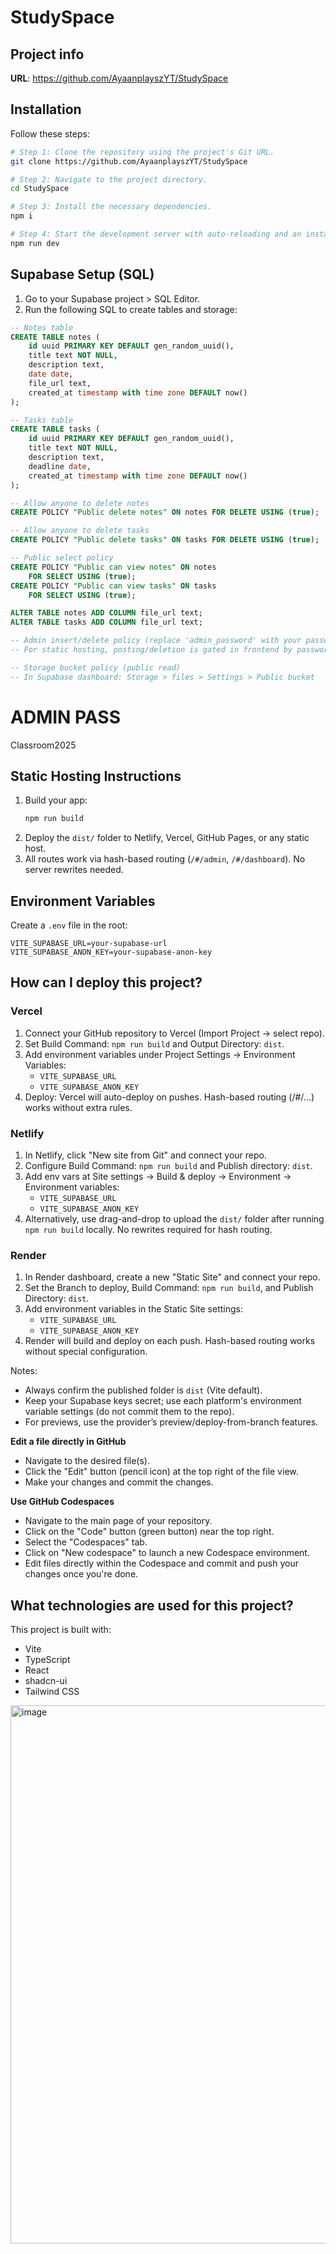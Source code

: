 # StudySpace

## Project info

**URL**: https://github.com/AyaanplayszYT/StudySpace

## Installation

Follow these steps:

```sh
# Step 1: Clone the repository using the project's Git URL.
git clone https://github.com/AyaanplayszYT/StudySpace

# Step 2: Navigate to the project directory.
cd StudySpace

# Step 3: Install the necessary dependencies.
npm i

# Step 4: Start the development server with auto-reloading and an instant preview.
npm run dev
```

## Supabase Setup (SQL)

1. Go to your Supabase project > SQL Editor.
2. Run the following SQL to create tables and storage:

```sql
-- Notes table
CREATE TABLE notes (
	id uuid PRIMARY KEY DEFAULT gen_random_uuid(),
	title text NOT NULL,
	description text,
	date date,
	file_url text,
	created_at timestamp with time zone DEFAULT now()
);

-- Tasks table
CREATE TABLE tasks (
	id uuid PRIMARY KEY DEFAULT gen_random_uuid(),
	title text NOT NULL,
	description text,
	deadline date,
	created_at timestamp with time zone DEFAULT now()
);

-- Allow anyone to delete notes
CREATE POLICY "Public delete notes" ON notes FOR DELETE USING (true);

-- Allow anyone to delete tasks
CREATE POLICY "Public delete tasks" ON tasks FOR DELETE USING (true);

-- Public select policy
CREATE POLICY "Public can view notes" ON notes
	FOR SELECT USING (true);
CREATE POLICY "Public can view tasks" ON tasks
	FOR SELECT USING (true);

ALTER TABLE notes ADD COLUMN file_url text;
ALTER TABLE tasks ADD COLUMN file_url text;

-- Admin insert/delete policy (replace 'admin_password' with your password logic)
-- For static hosting, posting/deletion is gated in frontend by password only

-- Storage bucket policy (public read)
-- In Supabase dashboard: Storage > files > Settings > Public bucket
```
# ADMIN PASS
Classroom2025

## Static Hosting Instructions

1. Build your app:
	 ```sh
	 npm run build
	 ```
2. Deploy the `dist/` folder to Netlify, Vercel, GitHub Pages, or any static host.
3. All routes work via hash-based routing (`/#/admin`, `/#/dashboard`). No server rewrites needed.

## Environment Variables

Create a `.env` file in the root:

```
VITE_SUPABASE_URL=your-supabase-url
VITE_SUPABASE_ANON_KEY=your-supabase-anon-key
```
## How can I deploy this project?

### Vercel
1. Connect your GitHub repository to Vercel (Import Project → select repo).
2. Set Build Command: `npm run build` and Output Directory: `dist`.
3. Add environment variables under Project Settings → Environment Variables:
    - `VITE_SUPABASE_URL`
    - `VITE_SUPABASE_ANON_KEY`
4. Deploy: Vercel will auto-deploy on pushes. Hash-based routing (/#/...) works without extra rules.

### Netlify
1. In Netlify, click "New site from Git" and connect your repo.
2. Configure Build Command: `npm run build` and Publish directory: `dist`.
3. Add env vars at Site settings → Build & deploy → Environment → Environment variables:
    - `VITE_SUPABASE_URL`
    - `VITE_SUPABASE_ANON_KEY`
4. Alternatively, use drag-and-drop to upload the `dist/` folder after running `npm run build` locally. No rewrites required for hash routing.

### Render
1. In Render dashboard, create a new "Static Site" and connect your repo.
2. Set the Branch to deploy, Build Command: `npm run build`, and Publish Directory: `dist`.
3. Add environment variables in the Static Site settings:
    - `VITE_SUPABASE_URL`
    - `VITE_SUPABASE_ANON_KEY`
4. Render will build and deploy on each push. Hash-based routing works without special configuration.

Notes:
- Always confirm the published folder is `dist` (Vite default).  
- Keep your Supabase keys secret; use each platform's environment variable settings (do not commit them to the repo).
- For previews, use the provider’s preview/deploy-from-branch features.

**Edit a file directly in GitHub**

- Navigate to the desired file(s).
- Click the "Edit" button (pencil icon) at the top right of the file view.
- Make your changes and commit the changes.

**Use GitHub Codespaces**

- Navigate to the main page of your repository.
- Click on the "Code" button (green button) near the top right.
- Select the "Codespaces" tab.
- Click on "New codespace" to launch a new Codespace environment.
- Edit files directly within the Codespace and commit and push your changes once you're done.

## What technologies are used for this project?

This project is built with:

- Vite
- TypeScript
- React
- shadcn-ui
- Tailwind CSS


<img width="1906" height="861" alt="image" src="https://github.com/user-attachments/assets/33b3ee92-430e-4a38-8dbe-9defe33e7b35" />



